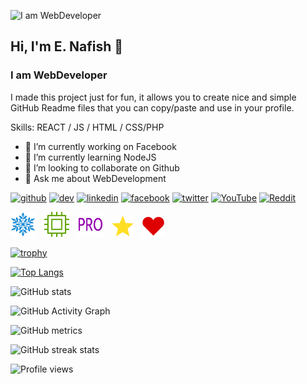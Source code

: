 
![I am WebDeveloper](https://cdn.pixabay.com/photo/2018/09/27/09/21/web-3706561__340.jpg)
## Hi, I'm E. Nafish 👋
### I am WebDeveloper


I made this project just for fun, it allows you to create nice and simple GitHub Readme files that you can copy/paste and use in your profile.

Skills: REACT / JS / HTML / CSS/PHP

- 🔭 I’m currently working on Facebook 
- 🌱 I’m currently learning NodeJS 
- 👯 I’m looking to collaborate on Github 
- 💬 Ask me about WebDevelopment 


[<img src='https://cdn.jsdelivr.net/npm/simple-icons@3.0.1/icons/github.svg' alt='github' height='40'>](https://github.com/nafish002)  [<img src='https://cdn.jsdelivr.net/npm/simple-icons@3.0.1/icons/dev-dot-to.svg' alt='dev' height='40'>](https://dev.to/https://github.com/nafish002)  [<img src='https://cdn.jsdelivr.net/npm/simple-icons@3.0.1/icons/linkedin.svg' alt='linkedin' height='40'>](https://www.linkedin.com/in/https://github.com/nafish002/)  [<img src='https://cdn.jsdelivr.net/npm/simple-icons@3.0.1/icons/facebook.svg' alt='facebook' height='40'>](https://www.facebook.com/https://github.com/nafish002)  [<img src='https://cdn.jsdelivr.net/npm/simple-icons@3.0.1/icons/twitter.svg' alt='twitter' height='40'>](https://twitter.com/https://github.com/nafish002)  [<img src='https://cdn.jsdelivr.net/npm/simple-icons@3.0.1/icons/youtube.svg' alt='YouTube' height='40'>](https://www.youtube.com/channel/https://github.com/nafish002)  [<img src='https://cdn.jsdelivr.net/npm/simple-icons@3.0.1/icons/reddit.svg' alt='Reddit' height='40'>](https://www.reddit.com/user/https://github.com/nafish002)  

<a href='https://archiveprogram.github.com/'><img src='https://raw.githubusercontent.com/acervenky/animated-github-badges/master/assets/acbadge.gif' width='40' height='40'></a> <a href='https://docs.github.com/en/developers'><img src='https://raw.githubusercontent.com/acervenky/animated-github-badges/master/assets/devbadge.gif' width='40' height='40'></a> <a href='https://github.com/pricing'><img src='https://raw.githubusercontent.com/acervenky/animated-github-badges/master/assets/pro.gif' width='40' height='40'></a> <a href='https://stars.github.com/'><img src='https://raw.githubusercontent.com/acervenky/animated-github-badges/master/assets/starbadge.gif' width='35' height='35'></a> <a href='https://docs.github.com/en/github/supporting-the-open-source-community-with-github-sponsors'><img src='https://raw.githubusercontent.com/acervenky/animated-github-badges/master/assets/sponsorbadge.gif' width='35' height='35'></a> 

[![trophy](https://github-profile-trophy.vercel.app/?username=nafish002)](https://github.com/ryo-ma/github-profile-trophy)

[![Top Langs](https://github-readme-stats.vercel.app/api/top-langs/?username=nafish002)](https://github.com/anuraghazra/github-readme-stats)

![GitHub stats](https://github-readme-stats.vercel.app/api?username=nafish002&show_icons=true&count_private=true)  

![GitHub Activity Graph](https://activity-graph.herokuapp.com/graph?username=nafish002)  

![GitHub metrics](https://metrics.lecoq.io/nafish002)  

![GitHub streak stats](https://github-readme-streak-stats.herokuapp.com/?user=nafish002)  

![Profile views](https://gpvc.arturio.dev/nafish002)  
